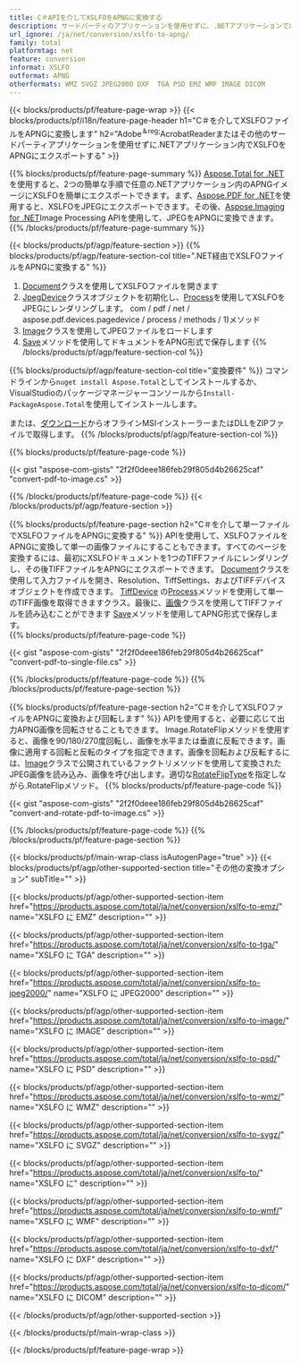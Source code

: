```yaml
---
title: C＃APIを介してXSLFOをAPNGに変換する
description: サードパーティのアプリケーションを使用せずに、.NETアプリケーションでXSLFOをAPNGにエクスポートします
url_ignore: /ja/net/conversion/xslfo-to-apng/
family: total
platformtag: net
feature: conversion
informat: XSLFO
outformat: APNG
otherformats: WMZ SVGZ JPEG2000 DXF  TGA PSD EMZ WMF IMAGE DICOM
---
```

{{< blocks/products/pf/feature-page-wrap >}}
{{< blocks/products/pf/i18n/feature-page-header h1="C＃を介してXSLFOファイルをAPNGに変換します" h2="Adobe<sup>＆reg;</sup>AcrobatReaderまたはその他のサードパーティアプリケーションを使用せずに.NETアプリケーション内でXSLFOをAPNGにエクスポートする" >}}

{{% blocks/products/pf/feature-page-summary %}}
[Aspose.Total for .NET](https://products.aspose.com/total/net/)を使用すると、2つの簡単な手順で任意の.NETアプリケーション内のAPNGイメージにXSLFOを簡単にエクスポートできます。まず、[Aspose.PDF for .NET](https://products.aspose.com/pdf/net/)を使用すると、XSLFOをJPEGにエクスポートできます。その後、[Aspose.Imaging for .NET](https://products.aspose.com/imaging/net/)Image Processing APIを使用して、JPEGをAPNGに変換できます。
{{% /blocks/products/pf/feature-page-summary  %}}

{{< blocks/products/pf/agp/feature-section >}}
{{% blocks/products/pf/agp/feature-section-col title=".NET経由でXSLFOファイルをAPNGに変換する" %}}
1. [Document](https://apireference.aspose.com/pdf/net/aspose.pdf/document)クラスを使用してXSLFOファイルを開きます
2. [JpegDevice](https://apireference.aspose.com/pdf/net/aspose.pdf.devices/jpegdevice)クラスオブジェクトを初期化し、[Process](https：//apireference.aspose)を使用してXSLFOをJPEGにレンダリングします。 com / pdf / net / aspose.pdf.devices.pagedevice / process / methods / 1)メソッド
3. [Image](https://apireference.aspose.com/imaging/net/aspose.imaging/image)クラスを使用してJPEGファイルをロードします
4. [Save](https://apireference.aspose.com/imaging/net/aspose.imaging.image/save/methods/4)メソッドを使用してドキュメントをAPNG形式で保存します
{{% /blocks/products/pf/agp/feature-section-col %}}

{{% blocks/products/pf/agp/feature-section-col title="変換要件" %}}
コマンドラインから```nuget install Aspose.Total```としてインストールするか、VisualStudioのパッケージマネージャーコンソールから```Install-PackageAspose.Total```を使用してインストールします。

または、[ダウンロード](https://downloads.aspose.com/total/net)からオフラインMSIインストーラーまたはDLLをZIPファイルで取得します。
{{% /blocks/products/pf/agp/feature-section-col %}}

{{% blocks/products/pf/feature-page-code %}}

{{< gist "aspose-com-gists" "2f2f0deee186feb29f805d4b26625caf" "convert-pdf-to-image.cs" >}}


{{% /blocks/products/pf/feature-page-code %}}
{{< /blocks/products/pf/agp/feature-section >}}

{{% blocks/products/pf/feature-page-section  h2="C＃を介して単一ファイルでXSLFOファイルをAPNGに変換する" %}}
APIを使用して、XSLFOファイルをAPNGに変換して単一の画像ファイルにすることもできます。すべてのページを変換するには、最初にXSLFOドキュメントを1つのTIFFファイルにレンダリングし、その後TIFFファイルをAPNGにエクスポートできます。 [Document](https://apireference.aspose.com/pdf/net/aspose.pdf/document)クラスを使用して入力ファイルを開き、Resolution、TiffSettings、およびTIFFデバイスオブジェクトを作成できます。 [TiffDevice](https//apireference.aspose.com/pdf/net/aspose.pdf.devices/tiffdevice) の[Process](https://apireference.aspose.com/pdf/net/aspose.pdf.devices.documentdevice/process/methods/3)メソッドを使用して単一のTIFF画像を取得できますクラス。最後に、[画像](https://apireference.aspose.com/imaging/net/aspose.imaging/image)クラスを使用してTIFFファイルを読み込むことができます
[Save](https://apireference.aspose.com/imaging/net/aspose.imaging.image/save/methods/4)メソッドを使用してAPNG形式で保存します。  
{{% blocks/products/pf/feature-page-code %}}

{{< gist "aspose-com-gists" "2f2f0deee186feb29f805d4b26625caf" "convert-pdf-to-single-file.cs" >}}

{{% /blocks/products/pf/feature-page-code  %}}
{{% /blocks/products/pf/feature-page-section %}}

{{% blocks/products/pf/feature-page-section  h2="C＃を介してXSLFOファイルをAPNGに変換および回転します" %}}
APIを使用すると、必要に応じて出力APNG画像を回転させることもできます。 Image.RotateFlipメソッドを使用すると、画像を90/180/270度回転し、画像を水平または垂直に反転できます。画像に適用する回転と反転のタイプを指定できます。画像を回転および反転するには、[Image](https://apireference.aspose.com/imaging/net/aspose.imaging/image)クラスで公開されているファクトリメソッドを使用して変換されたJPEG画像を読み込み、画像を呼び出します。適切な[RotateFlipType](https://apireference.aspose.com/imaging/net/aspose.imaging/rotatefliptype)を指定しながら.RotateFlipメソッド。 
{{% blocks/products/pf/feature-page-code %}}

{{< gist "aspose-com-gists" "2f2f0deee186feb29f805d4b26625caf" "convert-and-rotate-pdf-to-image.cs" >}}

{{% /blocks/products/pf/feature-page-code  %}}
{{% /blocks/products/pf/feature-page-section %}}

{{< blocks/products/pf/main-wrap-class isAutogenPage="true" >}}
{{< blocks/products/pf/agp/other-supported-section title="その他の変換オプション" subTitle="" >}}

{{< blocks/products/pf/agp/other-supported-section-item href="https://products.aspose.com/total/ja/net/conversion/xslfo-to-emz/" name="XSLFO に EMZ" description="" >}}

{{< blocks/products/pf/agp/other-supported-section-item href="https://products.aspose.com/total/ja/net/conversion/xslfo-to-tga/" name="XSLFO に TGA" description="" >}}

{{< blocks/products/pf/agp/other-supported-section-item href="https://products.aspose.com/total/ja/net/conversion/xslfo-to-jpeg2000/" name="XSLFO に JPEG2000" description="" >}}

{{< blocks/products/pf/agp/other-supported-section-item href="https://products.aspose.com/total/ja/net/conversion/xslfo-to-image/" name="XSLFO に IMAGE" description="" >}}

{{< blocks/products/pf/agp/other-supported-section-item href="https://products.aspose.com/total/ja/net/conversion/xslfo-to-psd/" name="XSLFO に PSD" description="" >}}

{{< blocks/products/pf/agp/other-supported-section-item href="https://products.aspose.com/total/ja/net/conversion/xslfo-to-wmz/" name="XSLFO に WMZ" description="" >}}

{{< blocks/products/pf/agp/other-supported-section-item href="https://products.aspose.com/total/ja/net/conversion/xslfo-to-svgz/" name="XSLFO に SVGZ" description="" >}}

{{< blocks/products/pf/agp/other-supported-section-item href="https://products.aspose.com/total/ja/net/conversion/xslfo-to/" name="XSLFO に" description="" >}}

{{< blocks/products/pf/agp/other-supported-section-item href="https://products.aspose.com/total/ja/net/conversion/xslfo-to-wmf/" name="XSLFO に WMF" description="" >}}

{{< blocks/products/pf/agp/other-supported-section-item href="https://products.aspose.com/total/ja/net/conversion/xslfo-to-dxf/" name="XSLFO に DXF" description="" >}}

{{< blocks/products/pf/agp/other-supported-section-item href="https://products.aspose.com/total/ja/net/conversion/xslfo-to-dicom/" name="XSLFO に DICOM" description="" >}}



{{< /blocks/products/pf/agp/other-supported-section >}}

{{< /blocks/products/pf/main-wrap-class >}}

{{< /blocks/products/pf/feature-page-wrap >}}